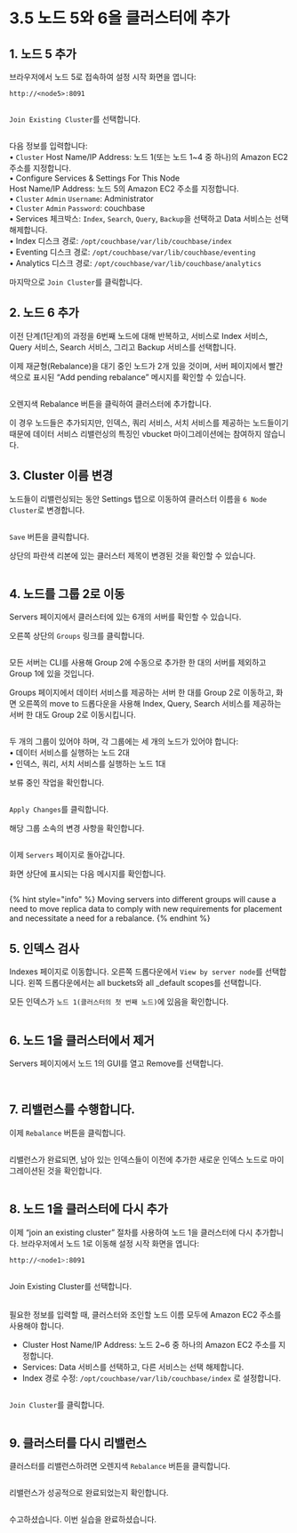 # 3.5 노드 5와 6을 클러스터에 추가

## 1. 노드 5 추가

브라우저에서 노드 5로 접속하여 설정 시작 화면을 엽니다:

```
http://<node5>:8091
```



<figure><img src="../.gitbook/assets/image (9) (1) (1).png" alt=""><figcaption></figcaption></figure>

`Join Existing Cluster`를 선택합니다.



<figure><img src="../.gitbook/assets/image (1) (1) (1) (1).png" alt=""><figcaption></figcaption></figure>



다음 정보를 입력합니다:\
• `Cluster` Host Name/IP Address: 노드 1(또는 노드 1\~4 중 하나)의 Amazon EC2 주소를 지정합니다.\
• Configure Services & Settings For This Node\
&#x20;   Host Name/IP Address: 노드 5의 Amazon EC2 주소를 지정합니다.\
• `Cluster` `Admin` `Username`: Administrator\
• `Cluster` `Admin` `Password`: couchbase\
• Services 체크박스: `Index`, `Search`, `Query`, `Backup`을 선택하고 Data 서비스는 선택 해제합니다.\
• Index 디스크 경로: `/opt/couchbase/var/lib/couchbase/index`\
• Eventing 디스크 경로: `/opt/couchbase/var/lib/couchbase/eventing`\
• Analytics 디스크 경로: `/opt/couchbase/var/lib/couchbase/analytics`

마지막으로 `Join Cluster`를 클릭합니다.



## 2. 노드 6 추가

이전 단계(1단계)의 과정을 6번째 노드에 대해 반복하고, 서비스로 Index 서비스, Query 서비스, Search 서비스, 그리고 Backup 서비스를 선택합니다.

이제 재균형(Rebalance)을 대기 중인 노드가 2개 있을 것이며, 서버 페이지에서 빨간색으로 표시된 “Add pending rebalance” 메시지를 확인할 수 있습니다.



<figure><img src="../.gitbook/assets/image (10) (1).png" alt=""><figcaption></figcaption></figure>



오렌지색 Rebalance 버튼을 클릭하여 클러스터에 추가합니다.

이 경우 노드들은 추가되지만, 인덱스, 쿼리 서비스, 서치 서비스를 제공하는 노드들이기 때문에 데이터 서비스 리밸런싱의 특징인 vbucket 마이그레이션에는 참여하지 않습니다.





## 3. Cluster 이름 변경

노드들이 리밸런싱되는 동안 Settings 탭으로 이동하여 클러스터 이름을 `6 Node Cluster`로 변경합니다.

<figure><img src="../.gitbook/assets/image (1) (1) (1).png" alt=""><figcaption></figcaption></figure>



`Save` 버튼을 클릭합니다.

상단의 파란색 리본에 있는 클러스터 제목이 변경된 것을 확인할 수 있습니다.

<figure><img src="../.gitbook/assets/image (2) (1) (1).png" alt=""><figcaption></figcaption></figure>





## 4. 노드를 그룹 2로 이동

Servers 페이지에서 클러스터에 있는 6개의 서버를 확인할 수 있습니다.

오른쪽 상단의 `Groups` 링크를 클릭합니다.

<figure><img src="../.gitbook/assets/image (3) (1) (1).png" alt=""><figcaption></figcaption></figure>



모든 서버는 CLI를 사용해 Group 2에 수동으로 추가한 한 대의 서버를 제외하고 Group 1에 있을 것입니다.

Groups 페이지에서 데이터 서비스를 제공하는 서버 한 대를 Group 2로 이동하고, 화면 오른쪽의 move to 드롭다운을 사용해 Index, Query, Search 서비스를 제공하는 서버 한 대도 Group 2로 이동시킵니다.

<figure><img src="../.gitbook/assets/image (4) (1) (1).png" alt=""><figcaption></figcaption></figure>

두 개의 그룹이 있어야 하며, 각 그룹에는 세 개의 노드가 있어야 합니다:\
• 데이터 서비스를 실행하는 노드 2대\
• 인덱스, 쿼리, 서치 서비스를 실행하는 노드 1대

보류 중인 작업을 확인합니다.

<figure><img src="../.gitbook/assets/image (5) (1) (1).png" alt=""><figcaption></figcaption></figure>

`Apply Changes`를 클릭합니다.

해당 그룹 소속의 변경 사항을 확인합니다.

<figure><img src="../.gitbook/assets/module04-labA-image61.png" alt=""><figcaption></figcaption></figure>



이제 `Servers` 페이지로 돌아갑니다.

화면 상단에 표시되는 다음 메시지를 확인합니다.

<figure><img src="../.gitbook/assets/image (8) (1) (1).png" alt=""><figcaption></figcaption></figure>



{% hint style="info" %}
Moving servers into different groups will cause a need to move replica data to comply with new requirements for placement and necessitate a need for a rebalance.
{% endhint %}





## 5. 인덱스 검사

Indexes 페이지로 이동합니다. 오른쪽 드롭다운에서 `View by server node`를 선택합니다. 왼쪽 드롭다운에서는 all buckets와 all \_default scopes를 선택합니다.

모든 인덱스가 `노드 1(클러스터의 첫 번째 노드)`에 있음을 확인합니다.

<figure><img src="../.gitbook/assets/image (27).png" alt=""><figcaption></figcaption></figure>



## 6. 노드 1을 클러스터에서 제거

Servers 페이지에서 노드 1의 GUI를 열고 Remove를 선택합니다.

<figure><img src="../.gitbook/assets/image (1) (1).png" alt=""><figcaption></figcaption></figure>

<figure><img src="../.gitbook/assets/image (2) (1).png" alt=""><figcaption></figcaption></figure>



## 7. 리밸런스를 수행합니다.

이제 `Rebalance` 버튼을 클릭합니다.

<figure><img src="../.gitbook/assets/image (3) (1).png" alt=""><figcaption></figcaption></figure>

리밸런스가 완료되면, 남아 있는 인덱스들이 이전에 추가한 새로운 인덱스 노드로 마이그레이션된 것을 확인합니다.

<figure><img src="../.gitbook/assets/image (4) (1).png" alt=""><figcaption></figcaption></figure>



## 8. 노드 1을 클러스터에 다시 추가

이제 “join an existing cluster” 절차를 사용하여 노드 1을 클러스터에 다시 추가합니다. 브라우저에서 노드 1로 이동해 설정 시작 화면을 엽니다:

```bash
http://<node1>:8091
```

<figure><img src="../.gitbook/assets/image (5) (1).png" alt=""><figcaption></figcaption></figure>

Join Existing Cluster를 선택합니다.

\
필요한 정보를 입력할 때, 클러스터와 조인할 노드 이름 모두에 Amazon EC2 주소를 사용해야 합니다.

* Cluster Host Name/IP Address: 노드 2\~6 중 하나의 Amazon EC2 주소를 지정합니다.
* Services: Data 서비스를 선택하고, 다른 서비스는 선택 해제합니다.
* Index 경로 수정: `/opt/couchbase/var/lib/couchbase/index` 로 설정합니다.



<figure><img src="../.gitbook/assets/image (6) (1).png" alt=""><figcaption></figcaption></figure>



`Join Cluster`를 클릭합니다.

<figure><img src="../.gitbook/assets/image (7) (1).png" alt=""><figcaption></figcaption></figure>



## 9. 클러스터를 다시 리밸런스

클러스터를 리밸런스하려면 오렌지색 `Rebalance` 버튼을 클릭합니다.

<figure><img src="../.gitbook/assets/image (8) (1).png" alt=""><figcaption></figcaption></figure>



리밸런스가 성공적으로 완료되었는지 확인합니다.

<figure><img src="../.gitbook/assets/image (9) (1).png" alt=""><figcaption></figcaption></figure>



수고하셨습니다. 이번 실습을 완료하셨습니다.
